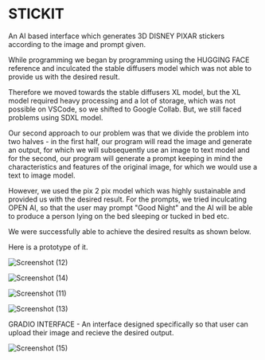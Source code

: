 # STICKIT

An AI based interface which generates 3D DISNEY PIXAR stickers according to the image and prompt given.

While programming we began by programming using the HUGGING FACE reference and inculcated the stable diffusers model which was not able to provide us with the desired result. 

Therefore we moved towards the stable diffusers XL model, but the XL model required heavy processing and a lot of storage, which was not possible on VSCode, so we shifted to Google Collab. But, we still faced problems using SDXL model. 

Our second approach to our problem was that we divide the problem into two halves - in the first half, our program will read the image and generate an output, for which we will subsequently use an image to text model and for the second, our program will generate a prompt keeping in mind the characteristics and features of the original image, for which we would use a text to image model. 

However, we used the pix 2 pix model which was highly sustainable and provided us with the desired result. For the prompts, we tried inculcating OPEN AI, so that the user may prompt "Good Night" and the AI will be able to produce a person lying on the bed sleeping or tucked in bed etc. 

We were successfully able to achieve the desired results as shown below.


Here is a prototype of it.

![Screenshot (12)](https://github.com/user-attachments/assets/f21c0f1f-074d-4fa7-b16e-d6927f129d8a)

![Screenshot (14)](https://github.com/user-attachments/assets/581bd189-7436-4ddb-a399-1c6806c41158)

![Screenshot (11)](https://github.com/user-attachments/assets/375d3b96-50b0-4660-8063-29208e59f782)

![Screenshot (13)](https://github.com/user-attachments/assets/a994ba9a-56d7-40a1-9996-1c51f9fb98e4)

GRADIO INTERFACE - An interface designed specifically so that user can upload their image and recieve the desired output.

![Screenshot (15)](https://github.com/user-attachments/assets/e4186ffd-97c4-4779-84d7-9e41554d6c71)




